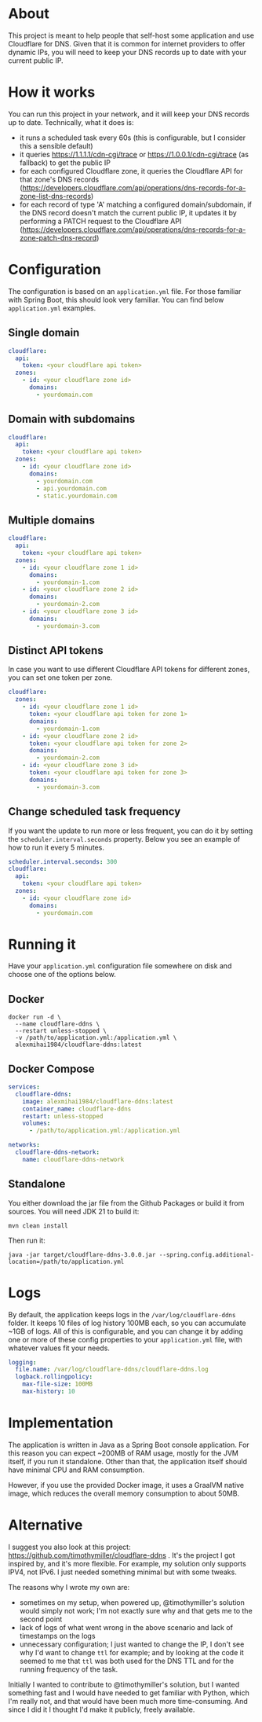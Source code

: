 # About

This project is meant to help people that self-host some application and use 
Cloudflare for DNS. Given that it is common for internet providers to offer dynamic 
IPs, you will need to keep your DNS records up to date with your current public IP.

# How it works

You can run this project in your network, and it will keep your DNS records up to date.
Technically, what it does is:

- it runs a scheduled task every 60s (this is configurable, but I consider this a 
sensible default)
- it queries https://1.1.1.1/cdn-cgi/trace or https://1.0.0.1/cdn-cgi/trace (as fallback) 
to get the public IP
- for each configured Cloudflare zone, it queries the Cloudflare API for that zone's 
DNS records (https://developers.cloudflare.com/api/operations/dns-records-for-a-zone-list-dns-records)
- for each record of type 'A' matching a configured domain/subdomain, if the DNS record 
doesn't match the current public IP, it updates it by performing a PATCH request 
to the Cloudflare API (https://developers.cloudflare.com/api/operations/dns-records-for-a-zone-patch-dns-record)

# Configuration

The configuration is based on an `application.yml` file. For those familiar with Spring Boot, this should look very 
familiar. You can find below `application.yml` examples. 

## Single domain

```yaml
cloudflare:
  api:
    token: <your cloudflare api token>
  zones:
    - id: <your cloudflare zone id>
      domains:
        - yourdomain.com
```

## Domain with subdomains

```yaml
cloudflare:
  api:
    token: <your cloudflare api token>
  zones:
    - id: <your cloudflare zone id>
      domains:
        - yourdomain.com
        - api.yourdomain.com
        - static.yourdomain.com
```

## Multiple domains

```yaml
cloudflare:
  api:
    token: <your cloudflare api token>
  zones:
    - id: <your cloudflare zone 1 id>
      domains:
        - yourdomain-1.com
    - id: <your cloudflare zone 2 id>
      domains:
        - yourdomain-2.com
    - id: <your cloudflare zone 3 id>
      domains:
        - yourdomain-3.com
```

## Distinct API tokens

In case you want to use different Cloudflare API tokens for different zones, you can set one token per zone. 

```yaml
cloudflare:
  zones:
    - id: <your cloudflare zone 1 id>
      token: <your cloudflare api token for zone 1>
      domains:
        - yourdomain-1.com
    - id: <your cloudflare zone 2 id>
      token: <your cloudflare api token for zone 2>
      domains:
        - yourdomain-2.com
    - id: <your cloudflare zone 3 id>
      token: <your cloudflare api token for zone 3>
      domains:
        - yourdomain-3.com
```

## Change scheduled task frequency

If you want the update to run more or less frequent, you can do it by setting the `scheduler.interval.seconds` property.
Below you see an example of how to run it every 5 minutes.

```yaml
scheduler.interval.seconds: 300
cloudflare:
  api:
    token: <your cloudflare api token>
  zones:
    - id: <your cloudflare zone id>
      domains:
        - yourdomain.com
```

# Running it

Have your `application.yml` configuration file somewhere on disk and choose one of the options below.

## Docker

```shell
docker run -d \
  --name cloudflare-ddns \
  --restart unless-stopped \
  -v /path/to/application.yml:/application.yml \
  alexmihai1984/cloudflare-ddns:latest
```

## Docker Compose

```yaml
services:
  cloudflare-ddns:
    image: alexmihai1984/cloudflare-ddns:latest
    container_name: cloudflare-ddns
    restart: unless-stopped
    volumes:
      - /path/to/application.yml:/application.yml

networks:
  cloudflare-ddns-network:
    name: cloudflare-ddns-network
```

## Standalone

You either download the jar file from the Github Packages or build it from sources. You will need JDK 21 to build it:

```shell
mvn clean install
```

Then run it:

```shell
java -jar target/cloudflare-ddns-3.0.0.jar --spring.config.additional-location=/path/to/application.yml
```

# Logs

By default, the application keeps logs in the `/var/log/cloudflare-ddns` folder. It keeps 10 files of log history 
100MB each, so you can accumulate ~1GB of logs. All of this is configurable, and you can change it by adding one or more 
of these config properties to your `application.yml` file, with whatever values fit your needs.

```yaml
logging:
  file.name: /var/log/cloudflare-ddns/cloudflare-ddns.log
  logback.rollingpolicy:
    max-file-size: 100MB
    max-history: 10
```

# Implementation

The application is written in Java as a Spring Boot console application. 
For this reason you can expect ~200MB of RAM usage, mostly for the JVM itself, if you run it standalone.
Other than that, the application itself should have minimal CPU and RAM consumption.

However, if you use the provided Docker image, it uses a GraalVM native image, which reduces the overall 
memory consumption to about 50MB.

# Alternative

I suggest you also look at this project:
https://github.com/timothymiller/cloudflare-ddns . It's the project I got inspired by, and it's more flexible. 
For example, my solution only supports IPV4, not IPv6. I just needed something minimal but with some tweaks.

The reasons why I wrote my own are:
- sometimes on my setup, when powered up, @timothymiller's solution would simply not work; 
I'm not exactly sure why and that gets me to the second point 
- lack of logs of what went wrong in the above scenario and lack of timestamps on the logs
- unnecessary configuration; I just wanted to change the IP, I don't see why I'd want to change `ttl` for example; 
and by looking at the code it seemed to me that `ttl` was both used for the DNS TTL and for the running frequency 
of the task. 

Initially I wanted to contribute to @timothymiller's solution, but I wanted something fast and I would have needed to 
get familiar with Python, which I'm really not, and that would have been much more time-consuming. 
And since I did it I thought I'd make it publicly, freely available.
